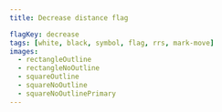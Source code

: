 ```yaml
---
title: Decrease distance flag

flagKey: decrease
tags: [white, black, symbol, flag, rrs, mark-move]
images:
  - rectangleOutline
  - rectangleNoOutline
  - squareOutline
  - squareNoOutline
  - squareNoOutlinePrimary
---
```

